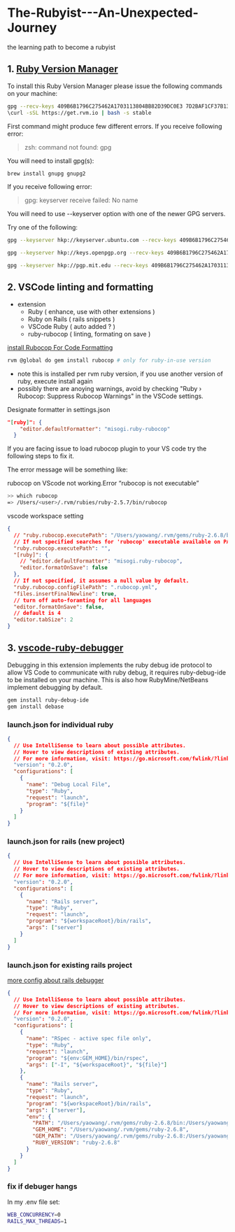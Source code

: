 # The-Rubyist---An-Unexpected-Journey
the learning path to become a rubyist

## 1. [Ruby Version Manager](https://rvm.io/)
To install this Ruby Version Manager please issue the following commands on your machine:
```bash
gpg --recv-keys 409B6B1796C275462A1703113804BB82D39DC0E3 7D2BAF1CF37B13E2069D6956105BD0E739499BDB
\curl -sSL https://get.rvm.io | bash -s stable
```
First command might produce few different errors. If you receive following error:

> zsh: command not found: gpg

You will need to install gpg(s):
```sh
brew install gnupg gnupg2
```

If you receive following error:

> gpg: keyserver receive failed: No name

You will need to use --keyserver option with one of the newer GPG servers. 

Try one of the following:
```sh
gpg --keyserver hkp://keyserver.ubuntu.com --recv-keys 409B6B1796C275462A1703113804BB82D39DC0E3 7D2BAF1CF37B13E2069D6956105BD0E739499BDB

gpg --keyserver hkp://keys.openpgp.org --recv-keys 409B6B1796C275462A1703113804BB82D39DC0E3 7D2BAF1CF37B13E2069D6956105BD0E739499BDB

gpg --keyserver hkp://pgp.mit.edu --recv-keys 409B6B1796C275462A1703113804BB82D39DC0E3 7D2BAF1CF37B13E2069D6956105BD0E739499BDB
```


## 2. VSCode linting and formatting
- extension
  - Ruby ( enhance, use with other extensions )
  - Ruby on Rails ( rails snippets )
  - VSCode Ruby ( auto added ? )
  - ruby-rubocop ( linting, formating on save )

[install Rubocop For Code Formatting](https://deanin.com/blog/configure-visual-studio-code-for-ruby-on-rails-6-with-this-quick-guide/)

```sh
rvm @global do gem install rubocop # only for ruby-in-use version
```
 - note this is installed per rvm ruby version, if you use another version of ruby, execute install again 
 - possibly there are anoying warnings, avoid by checking "Ruby › Rubocop: Suppress Rubocop Warnings" in the VSCode settings.

Designate formatter in settings.json
```json
"[ruby]": {
    "editor.defaultFormatter": "misogi.ruby-rubocop"
  }
```


If you are facing issue to load rubocop plugin to your VS code try the following steps to fix it.

The error message will be something like:

rubocop on VScode not working.Error “rubocop is not executable”
```bash
>> which rubocop
=> /Users/<user>/.rvm/rubies/ruby-2.5.7/bin/rubocop
```
vscode workspace setting
```json
{
  // "ruby.rubocop.executePath": "/Users/yaowang/.rvm/gems/ruby-2.6.8/bin/",
  // If not specified searches for 'rubocop' executable available on PATH (default and recommended)
  "ruby.rubocop.executePath": "",
  "[ruby]": {
    // "editor.defaultFormatter": "misogi.ruby-rubocop",
    "editor.formatOnSave": false
  },
  // If not specified, it assumes a null value by default.
  "ruby.rubocop.configFilePath": ".rubocop.yml",
  "files.insertFinalNewline": true,
  // turn off auto-foramting for all languages
  "editor.formatOnSave": false, 
  // default is 4
  "editor.tabSize": 2  
}
```


## 3. [vscode-ruby-debugger](https://github.com/rubyide/vscode-ruby/blob/main/docs/debugger.md)
Debugging in this extension implements the ruby debug ide protocol to allow VS Code to communicate with ruby debug, it requires ruby-debug-ide to be installed on your machine. This is also how RubyMine/NetBeans implement debugging by default.
```sh
gem install ruby-debug-ide
gem install debase
```



### launch.json for individual ruby
```json
{
  // Use IntelliSense to learn about possible attributes.
  // Hover to view descriptions of existing attributes.
  // For more information, visit: https://go.microsoft.com/fwlink/?linkid=830387
  "version": "0.2.0",
  "configurations": [
    {
      "name": "Debug Local File",
      "type": "Ruby",
      "request": "launch",
      "program": "${file}"
    }
  ]
}
```
### launch.json for rails (new project)
```json
{
  // Use IntelliSense to learn about possible attributes.
  // Hover to view descriptions of existing attributes.
  // For more information, visit: https://go.microsoft.com/fwlink/?linkid=830387
  "version": "0.2.0",
  "configurations": [
    {
      "name": "Rails server",
      "type": "Ruby",
      "request": "launch",
      "program": "${workspaceRoot}/bin/rails",
      "args": ["server"]
    }
  ]
}
```

### launch.json for existing rails project
    
[more config about rails debugger](https://rahul-arora.medium.com/debugging-ruby-on-rails-server-in-vs-code-819b45113e78)
```json
{
  // Use IntelliSense to learn about possible attributes.
  // Hover to view descriptions of existing attributes.
  // For more information, visit: https://go.microsoft.com/fwlink/?linkid=830387
  "version": "0.2.0",
  "configurations": [
    {
      "name": "RSpec - active spec file only",
      "type": "Ruby",
      "request": "launch",
      "program": "${env:GEM_HOME}/bin/rspec",
      "args": ["-I", "${workspaceRoot}", "${file}"]
    },
    {
      "name": "Rails server",
      "type": "Ruby",
      "request": "launch",
      "program": "${workspaceRoot}/bin/rails",
      "args": ["server"],
      "env": {
        "PATH": "/Users/yaowang/.rvm/gems/ruby-2.6.8/bin:/Users/yaowang/.rvm/gems/ruby-2.6.8@global/bin:/Users/yaowang/.rvm/rubies/ruby-2.6.8/bin:/Users/yaowang/.rvm/bin:/Users/yaowang/.nvm/versions/node/v14.17.4/bin:/usr/local/bin:/usr/bin:/bin:/usr/sbin:/sbin",
        "GEM_HOME": "/Users/yaowang/.rvm/gems/ruby-2.6.8",
        "GEM_PATH": "/Users/yaowang/.rvm/gems/ruby-2.6.8:/Users/yaowang/.rvm/gems/ruby-2.6.8@global",
        "RUBY_VERSION": "ruby-2.6.8"
      }
    }
  ]
}
```

### fix if debuger hangs
In my .env file set:
```sh
WEB_CONCURRENCY=0
RAILS_MAX_THREADS=1
```
